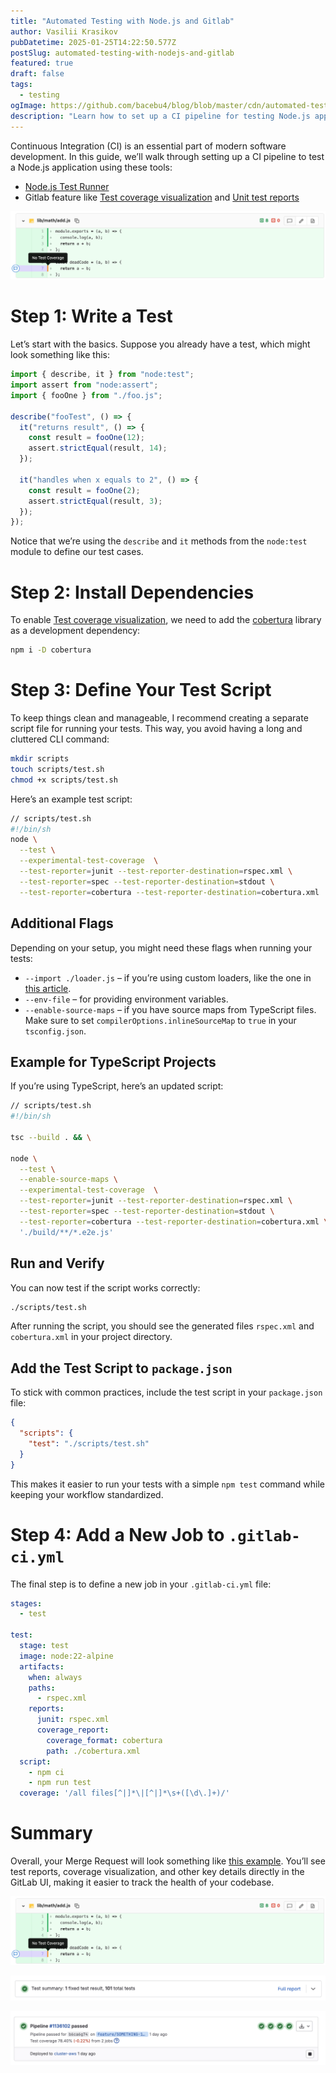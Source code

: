 ```yaml
---
title: "Automated Testing with Node.js and Gitlab"
author: Vasilii Krasikov
pubDatetime: 2025-01-25T14:22:50.577Z
postSlug: automated-testing-with-nodejs-and-gitlab
featured: true
draft: false
tags:
  - testing
ogImage: https://github.com/bacebu4/blog/blob/master/cdn/automated-testing-with-nodejs-and-gitlab.png?raw=true
description: "Learn how to set up a CI pipeline for testing Node.js applications in GitLab with test coverage, reporting, and visualization. Step-by-step guide for a robust CI setup."
---
```


Continuous Integration (CI) is an essential part of modern software development. In this guide, we’ll walk through setting up a CI pipeline to test a Node.js application using these tools:

- [Node.js Test Runner](https://nodejs.org/api/test.html#test-runner)
- Gitlab feature like [Test coverage visualization](https://docs.gitlab.com/ee/ci/testing/test_coverage_visualization/index.html) and [Unit test reports](https://docs.gitlab.com/ee/ci/testing/unit_test_reports.html)

![test coverage visualization](https://github.com/bacebu4/blog/blob/master/cdn/test-coverage-visualization.png?raw=true)

# Step 1: Write a Test

Let’s start with the basics. Suppose you already have a test, which might look something like this:

```js
import { describe, it } from "node:test";
import assert from "node:assert";
import { fooOne } from "./foo.js";

describe("fooTest", () => {
  it("returns result", () => {
    const result = fooOne(12);
    assert.strictEqual(result, 14);
  });

  it("handles when x equals to 2", () => {
    const result = fooOne(2);
    assert.strictEqual(result, 3);
  });
});
```

Notice that we’re using the `describe` and `it` methods from the `node:test` module to define our test cases.

# Step 2: Install Dependencies

To enable [Test coverage visualization](https://docs.gitlab.com/ee/ci/testing/test_coverage_visualization/index.html), we need to add the [cobertura](https://www.npmjs.com/package/cobertura) library as a development dependency:

```sh
npm i -D cobertura
```

# Step 3: Define Your Test Script

To keep things clean and manageable, I recommend creating a separate script file for running your tests. This way, you avoid having a long and cluttered CLI command:

```sh
mkdir scripts
touch scripts/test.sh
chmod +x scripts/test.sh
```

Here’s an example test script:

```sh
// scripts/test.sh
#!/bin/sh
node \
  --test \
  --experimental-test-coverage  \
  --test-reporter=junit --test-reporter-destination=rspec.xml \
  --test-reporter=spec --test-reporter-destination=stdout \
  --test-reporter=cobertura --test-reporter-destination=cobertura.xml
```

## Additional Flags

Depending on your setup, you might need these flags when running your tests:

- `--import ./loader.js` – if you’re using custom loaders, like the one in [this article](https://www.bacebu4.com/posts/experimental-loader-may-be-removed-in-the-future).
- `--env-file` – for providing environment variables.
- `--enable-source-maps` – if you have source maps from TypeScript files. Make sure to set `compilerOptions.inlineSourceMap` to `true` in your `tsconfig.json`.

## Example for TypeScript Projects

If you’re using TypeScript, here’s an updated script:

```sh
// scripts/test.sh
#!/bin/sh

tsc --build . && \

node \
  --test \
  --enable-source-maps \
  --experimental-test-coverage  \
  --test-reporter=junit --test-reporter-destination=rspec.xml \
  --test-reporter=spec --test-reporter-destination=stdout \
  --test-reporter=cobertura --test-reporter-destination=cobertura.xml \
  './build/**/*.e2e.js'
```

## Run and Verify

You can now test if the script works correctly:

```sh
./scripts/test.sh
```

After running the script, you should see the generated files `rspec.xml` and `cobertura.xml` in your project directory.

## Add the Test Script to `package.json`

To stick with common practices, include the test script in your `package.json` file:

```json
{
  "scripts": {
    "test": "./scripts/test.sh"
  }
}
```

This makes it easier to run your tests with a simple `npm test` command while keeping your workflow standardized.

# Step 4: Add a New Job to `.gitlab-ci.yml`

The final step is to define a new job in your `.gitlab-ci.yml` file:

```yml
stages:
  - test

test:
  stage: test
  image: node:22-alpine
  artifacts:
    when: always
    paths:
      - rspec.xml
    reports:
      junit: rspec.xml
      coverage_report:
        coverage_format: cobertura
        path: ./cobertura.xml
  script:
    - npm ci
    - npm run test
  coverage: '/all files[^|]*\|[^|]*\s+([\d\.]+)/'
```

# Summary

Overall, your Merge Request will look something like [this example](https://gitlab.com/bacebu4/cobertura-test/-/merge_requests/2). You’ll see test reports, coverage visualization, and other key details directly in the GitLab UI, making it easier to track the health of your codebase.

![test coverage visualization](https://github.com/bacebu4/blog/blob/master/cdn/test-coverage-visualization.png?raw=true)

![test coverage report](https://github.com/bacebu4/blog/blob/master/cdn/test-coverage-report.png?raw=true)

![test coverage number](https://github.com/bacebu4/blog/blob/master/cdn/test-coverage-number.png?raw=true)
